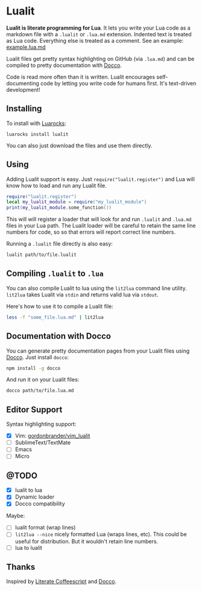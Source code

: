 # Lualit

**Lualit is literate programming for Lua**. It lets you write your Lua code as
a markdown file with a `.lualit` or `.lua.md` extension. Indented text is
treated as Lua code. Everything else is treated as a comment.
See an example: [example.lua.md](https://github.com/gordonbrander/lualit/blob/master/fixtures/example.lua.md)

Lualit files get pretty syntax highlighting on GitHub (via `.lua.md`) and can
be compiled to pretty documentation with
[Docco](https://jashkenas.github.io/docco/).

Code is read more often than it is written. Lualit encourages self-documenting
code by letting you write code for humans first. It's text-driven development!

## Installing

To install with [Luarocks](https://luarocks.org/):

    luarocks install lualit

You can also just download the files and use them directly.

## Using

Adding Lualit support is easy. Just `require("lualit.register")` and Lua will
know how to load and run any Lualit file.

```lua
require("lualit.register")
local my_lualit_module = require("my_lualit_module")
print(my_lualit_module.some_function())
```

This will will register a loader that will look for and run `.lualit` and
`.lua.md` files in your Lua path. The Lualit loader will be careful to retain
the same line numbers for code, so so that errors will report correct
line numbers.

Running a `.lualit` file directly is also easy:

```bash
lualit path/to/file.lualit
```

## Compiling `.lualit` to `.lua`

You can also compile Lualit to lua using the `lit2lua` command line utility.
`lit2lua` takes Lualit via `stdin` and returns valid lua via `stdout`.

Here's how to use it to compile a Lualit file:

```bash
less -f "some_file.lua.md" | lit2lua
```

## Documentation with Docco

You can generate pretty documentation pages from your Lualit files using
[Docco](https://github.com/jashkenas/docco). Just install `docco`:

```bash
npm install -g docco
```

And run it on your Lualit files:

```bash
docco path/to/file.lua.md
```

## Editor Support

Syntax highlighting support:

- [x] Vim: [gordonbrander/vim_lualit](github.com/gordonbrander/vim_lualit)
- [ ] SublimeText/TextMate
- [ ] Emacs
- [ ] Micro

## @TODO

- [x] lualit to lua
- [x] Dynamic loader
- [x] Docco compatibility

Maybe:

- [ ] lualit format (wrap lines)
- [ ] `lit2lua --nice` nicely formatted Lua (wraps lines, etc). This could be useful for distribution. But it wouldn't retain line numbers.
- [ ] lua to lualit

## Thanks

Inspired by [Literate Coffeescript](https://github.com/jashkenas/coffeescript/issues/1786) and [Docco](https://jashkenas.github.io/docco/).